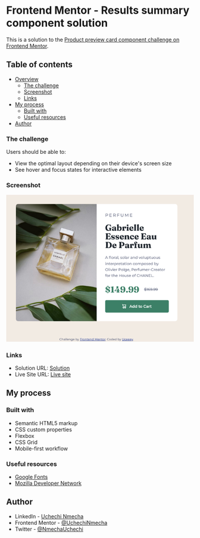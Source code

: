 # Frontend Mentor - Results summary component solution

This is a solution to the [Product preview card component challenge on Frontend Mentor](https://www.frontendmentor.io/challenges/product-preview-card-component-GO7UmttRfa).

## Table of contents

- [Overview](#overview)
  - [The challenge](#the-challenge)
  - [Screenshot](#screenshot)
  - [Links](#links)
- [My process](#my-process)
  - [Built with](#built-with)
  - [Useful resources](#useful-resources)
- [Author](#author)

### The challenge

Users should be able to:

- View the optimal layout depending on their device's screen size
- See hover and focus states for interactive elements

### Screenshot

![](./screenshot.png)

### Links

- Solution URL: [Solution](https://your-solution-url.com)
- Live Site URL: [Live site](https://product-preview-card-component-uc.netlify.app/)

## My process

### Built with

- Semantic HTML5 markup
- CSS custom properties
- Flexbox
- CSS Grid
- Mobile-first workflow

### Useful resources

- [Google Fonts](https://fonts.google.com/)
- [Mozilla Developer Network](https://developer.mozilla.org/en-US/)

## Author

- LinkedIn - [Uchechi Nmecha](https://www.linkedin.com/in/uchechi-nmecha-15743421b)
- Frontend Mentor - [@UchechiNmecha](https://www.frontendmentor.io/profile/UchechiNmecha)
- Twitter - [@NmechaUchechi](https://www.twitter.com/NmechaUchechi)

